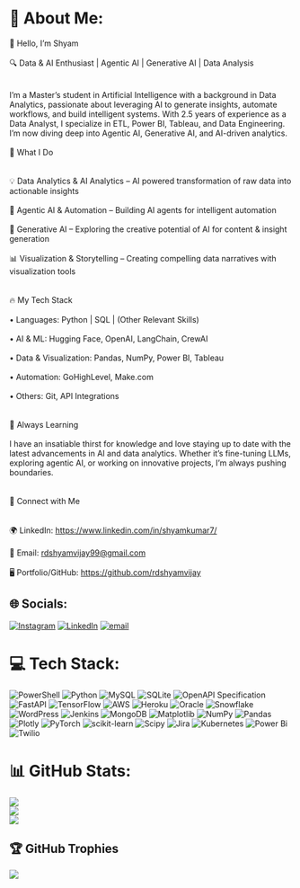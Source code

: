# 💫 About Me:
👋 Hello, I’m Shyam<br><br>🔍 Data & AI Enthusiast | Agentic AI | Generative AI | Data Analysis<br/><br><br>I’m a Master’s student in Artificial Intelligence with a background in Data Analytics, passionate about leveraging AI to generate insights, automate workflows, and build intelligent systems. With 2.5 years of experience as a Data Analyst, I specialize in ETL, Power BI, Tableau, and Data Engineering. I’m now diving deep into Agentic AI, Generative AI, and AI-driven analytics.<br><br>🚀 What I Do<br/><br><br>💡 Data Analytics & AI Analytics – AI powered transformation of raw data into actionable insights<br/><br>🤖 Agentic AI & Automation – Building AI agents for intelligent automation<br/><br>🎨 Generative AI – Exploring the creative potential of AI for content & insight generation<br/><br>📊 Visualization & Storytelling – Creating compelling data narratives with visualization tools<br/><br><br>🔥 My Tech Stack<br/><br>	•	Languages: Python | SQL | (Other Relevant Skills)<br/><br>	•	AI & ML: Hugging Face, OpenAI, LangChain, CrewAI<br/><br>	•	Data & Visualization: Pandas, NumPy, Power BI, Tableau<br/><br>	•	Automation: GoHighLevel, Make.com<br/><br>	•	Others: Git, API Integrations<br/><br><br>📖 Always Learning<br><br>I have an insatiable thirst for knowledge and love staying up to date with the latest advancements in AI and data analytics. Whether it’s fine-tuning LLMs, exploring agentic AI, or working on innovative projects, I’m always pushing boundaries.<br/><br><br>🔗 Connect with Me<br/><br><br>🌍 LinkedIn: https://www.linkedin.com/in/shyamkumar7/<br/><br>📩 Email: rdshyamvijay99@gmail.com<br/><br>🖥️ Portfolio/GitHub: https://github.com/rdshyamvijay


## 🌐 Socials:
[![Instagram](https://img.shields.io/badge/Instagram-%23E4405F.svg?logo=Instagram&logoColor=white)](https://instagram.com/mr.shyam.de) [![LinkedIn](https://img.shields.io/badge/LinkedIn-%230077B5.svg?logo=linkedin&logoColor=white)](https://linkedin.com/in/https://www.linkedin.com/in/shyamkumar7/) [![email](https://img.shields.io/badge/Email-D14836?logo=gmail&logoColor=white)](mailto:rdshyamvijay99@gmail.com) 

# 💻 Tech Stack:
![PowerShell](https://img.shields.io/badge/PowerShell-%235391FE.svg?style=for-the-badge&logo=powershell&logoColor=white) ![Python](https://img.shields.io/badge/python-3670A0?style=for-the-badge&logo=python&logoColor=ffdd54) ![MySQL](https://img.shields.io/badge/mysql-4479A1.svg?style=for-the-badge&logo=mysql&logoColor=white) ![SQLite](https://img.shields.io/badge/sqlite-%2307405e.svg?style=for-the-badge&logo=sqlite&logoColor=white) ![OpenAPI Specification](https://img.shields.io/badge/openapiinitiative-%23000000.svg?style=for-the-badge&logo=openapiinitiative&logoColor=white) ![FastAPI](https://img.shields.io/badge/FastAPI-005571?style=for-the-badge&logo=fastapi) ![TensorFlow](https://img.shields.io/badge/TensorFlow-%23FF6F00.svg?style=for-the-badge&logo=TensorFlow&logoColor=white) ![AWS](https://img.shields.io/badge/AWS-%23FF9900.svg?style=for-the-badge&logo=amazon-aws&logoColor=white) ![Heroku](https://img.shields.io/badge/heroku-%23430098.svg?style=for-the-badge&logo=heroku&logoColor=white) ![Oracle](https://img.shields.io/badge/Oracle-F80000?style=for-the-badge&logo=oracle&logoColor=white) ![Snowflake](https://img.shields.io/badge/snowflake-%2329B5E8.svg?style=for-the-badge&logo=snowflake&logoColor=white) ![WordPress](https://img.shields.io/badge/WordPress-%23117AC9.svg?style=for-the-badge&logo=WordPress&logoColor=white) ![Jenkins](https://img.shields.io/badge/jenkins-%232C5263.svg?style=for-the-badge&logo=jenkins&logoColor=white) ![MongoDB](https://img.shields.io/badge/MongoDB-%234ea94b.svg?style=for-the-badge&logo=mongodb&logoColor=white) ![Matplotlib](https://img.shields.io/badge/Matplotlib-%23ffffff.svg?style=for-the-badge&logo=Matplotlib&logoColor=black) ![NumPy](https://img.shields.io/badge/numpy-%23013243.svg?style=for-the-badge&logo=numpy&logoColor=white) ![Pandas](https://img.shields.io/badge/pandas-%23150458.svg?style=for-the-badge&logo=pandas&logoColor=white) ![Plotly](https://img.shields.io/badge/Plotly-%233F4F75.svg?style=for-the-badge&logo=plotly&logoColor=white) ![PyTorch](https://img.shields.io/badge/PyTorch-%23EE4C2C.svg?style=for-the-badge&logo=PyTorch&logoColor=white) ![scikit-learn](https://img.shields.io/badge/scikit--learn-%23F7931E.svg?style=for-the-badge&logo=scikit-learn&logoColor=white) ![Scipy](https://img.shields.io/badge/SciPy-%230C55A5.svg?style=for-the-badge&logo=scipy&logoColor=%white) ![Jira](https://img.shields.io/badge/jira-%230A0FFF.svg?style=for-the-badge&logo=jira&logoColor=white) ![Kubernetes](https://img.shields.io/badge/kubernetes-%23326ce5.svg?style=for-the-badge&logo=kubernetes&logoColor=white) ![Power Bi](https://img.shields.io/badge/power_bi-F2C811?style=for-the-badge&logo=powerbi&logoColor=black) ![Twilio](https://img.shields.io/badge/Twilio-F22F46?style=for-the-badge&logo=Twilio&logoColor=white)
# 📊 GitHub Stats:
![](https://github-readme-stats.vercel.app/api?username=rdshyamvijay&theme=radical&hide_border=false&include_all_commits=false&count_private=false)<br/>
![](https://nirzak-streak-stats.vercel.app/?user=rdshyamvijay&theme=radical&hide_border=false)<br/>
![](https://github-readme-stats.vercel.app/api/top-langs/?username=rdshyamvijay&theme=radical&hide_border=false&include_all_commits=false&count_private=false&layout=compact)

## 🏆 GitHub Trophies
![](https://github-profile-trophy.vercel.app/?username=rdshyamvijay&theme=radical&no-frame=false&no-bg=false&margin-w=4)

<!-- Proudly created with GPRM ( https://gprm.itsvg.in ) -->
